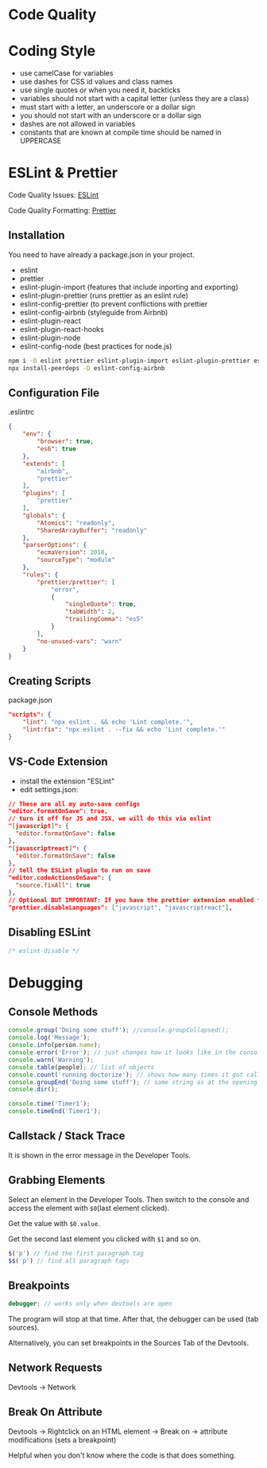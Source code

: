 # Code Quality

# Coding Style

- use camelCase for variables
- use dashes for CSS id values and class names
- use single quotes or when you need it, backticks
- variables should not start with a capital letter (unless they are a class)
- must start with a letter, an underscore or a dollar sign
- you should not start with an underscore or a dollar sign
- dashes are not allowed in variables
- constants that are known at compile time should be named in UPPERCASE

# ESLint & Prettier

Code Quality Issues: [ESLint](https://eslint.org/)

Code Quality Formatting: [Prettier](https://prettier.io/)

## Installation

You need to have already a package.json in your project.

- eslint
- prettier
- eslint-plugin-import (features that include inporting and exporting)
- eslint-plugin-prettier (runs prettier as an eslint rule)
- eslint-config-prettier (to prevent conflictions with prettier
- eslint-config-airbnb (styleguide from Airbnb)
- eslint-plugin-react
- eslint-plugin-react-hooks
- eslint-plugin-node
- eslint-config-node (best practices for node.js)

```bash
npm i -D eslint prettier eslint-plugin-import eslint-plugin-prettier eslint-config-prettier eslint-config-airbnb
npx install-peerdeps -D eslint-config-airbnb
```

## Configuration File

.eslintrc

```json
{
    "env": {
        "browser": true,
        "es6": true
    },
    "extends": [
        "airbnb",
        "prettier"
    ],
    "plugins": [
        "prettier"
    ],
    "globals": {
        "Atomics": "readonly",
        "SharedArrayBuffer": "readonly"
    },
    "parserOptions": {
        "ecmaVersion": 2018,
        "sourceType": "module"
    },
    "rules": {
        "prettier/prettier": [
            "error",
            {
                "singleQuote": true,
                "tabWidth": 2,
                "trailingComma": "es5"
            }
        ],
        "no-unused-vars": "warn"
    }
}
```

## Creating Scripts

package.json

```json
"scripts": {
    "lint": "npx eslint . && echo 'Lint complete.'",
    "lint:fix": "npx eslint . --fix && echo 'Lint complete.'"
}
```

## VS-Code Extension

- install the extension "ESLint"
- edit settings.json:

```json
// These are all my auto-save configs
"editor.formatOnSave": true,
// turn it off for JS and JSX, we will do this via eslint
"[javascript]": {
  "editor.formatOnSave": false
},
"[javascriptreact]": {
  "editor.formatOnSave": false
},
// tell the ESLint plugin to run on save
"editor.codeActionsOnSave": {
  "source.fixAll": true
},
// Optional BUT IMPORTANT: If you have the prettier extension enabled for other languages like CSS and HTML, turn it off for JS since we are doing it through Eslint already
"prettier.disableLanguages": ["javascript", "javascriptreact"],
```

## Disabling ESLint

```jsx
/* eslint-disable */
```

# Debugging

## Console Methods

```jsx
console.group('Doing some stuff'); //console.groupCollapsed();
console.log('Message');
console.info(person.name);
console.error('Error'); // just changes how it looks like in the console
console.warn('Warning');
console.table(people); // list of objects
console.count('running doctorize'); // shows how many times it got called
console.groupEnd('Doing some stuff'); // same string as at the opening
console.dir();

console.time('Timer1');
console.timeEnd('Timer1');
```

## Callstack / Stack Trace

It is shown in the error message in the Developer Tools.

## Grabbing Elements

Select an element in the Developer Tools. Then switch to the console and access the element with `$0`(last element clicked).

Get the value with `$0.value`.

Get the second last element you clicked with `$1` and so on.

```jsx
$('p') // find the first paragraph tag
$$('p') // find all paragraph tags
```

## Breakpoints

```jsx
debugger; // works only when devtools are open
```

The program will stop at that time. After that, the debugger can be used (tab sources).

Alternatively, you can set breakpoints in the Sources Tab of the Devtools.

## Network Requests

Devtools → Network

## Break On Attribute

Devtools → Rightclick on an HTML element → Break on → attribute modifications (sets a breakpoint)

Helpful when you don't know where the code is that does something.
